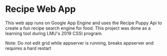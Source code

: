 # Recipe Web App
This web app runs on Google App Engine and uses the Recipe Puppy Api to create a fun recipe search engine for food. This project was done as a learning tool during LMU's 2019 CSSI program.

Note: Do not edit grid while appserver is running, breaks appserver and requires a hard restart
